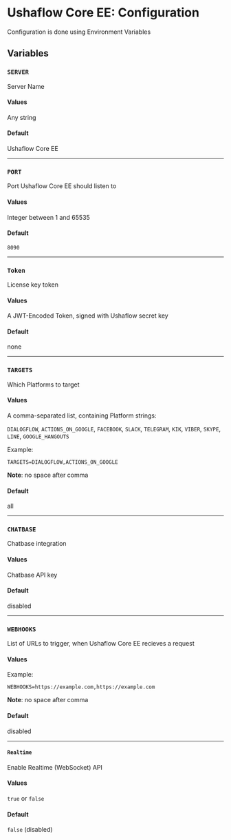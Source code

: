 # Ushaflow Core EE: Configuration

Configuration is done using Environment Variables

## Variables

### `SERVER`

Server Name

#### Values

Any string

#### Default

Ushaflow Core EE

---

### `PORT`

Port Ushaflow Core EE should listen to

#### Values

Integer between 1 and 65535

#### Default

`8090`

---

### `Token`

License key token

#### Values

A JWT-Encoded Token, signed with Ushaflow secret key

#### Default

none

---

### `TARGETS`

Which Platforms to target

#### Values

A comma-separated list, containing Platform strings:

`DIALOGFLOW`, `ACTIONS_ON_GOOGLE`, `FACEBOOK`, `SLACK`, `TELEGRAM`, `KIK`, `VIBER`, `SKYPE`, `LINE`, `GOOGLE_HANGOUTS`

Example:

`TARGETS=DIALOGFLOW,ACTIONS_ON_GOOGLE`

**Note**: no space after comma

#### Default

all

---

### `CHATBASE`

Chatbase integration

#### Values

Chatbase API key

#### Default

disabled

---

### `WEBHOOKS`

List of URLs to trigger, when Ushaflow Core EE recieves a request

#### Values

Example:

`WEBHOOKS=https://example.com,https://example.com`

**Note**: no space after comma

#### Default

disabled

---

#### `Realtime`

Enable Realtime (WebSocket) API

#### Values

`true` or `false`

#### Default

`false` (disabled)